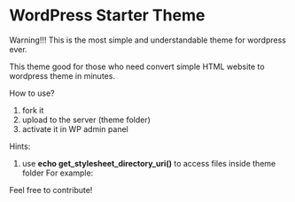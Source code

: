 # WordPress Starter Theme

Warning!!! This is the most simple and understandable theme for wordpress ever.

This theme good for those who need convert simple HTML website to wordpress theme in minutes.

How to use? 
1. fork it
2. upload to the server (theme folder)
3. activate it in WP admin panel

Hints:
1. use **echo get_stylesheet_directory_uri()** to access files inside theme folder
For example: 	
<link rel='stylesheet' href="<?php echo get_stylesheet_directory_uri(); ?>/bower_components/components-font-awesome/css/font-awesome.min.css" | relative_url }}" type='text/css' media='all' />


Feel free to contribute!
